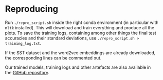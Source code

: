 # Reproducing

Run `./repro_script.sh` inside the right conda environment
(in particular with `nltk` installed). This will download and train
everything and produce all the plots. To save the training logs,
containing among other things the final test accuracies and their
standard deviations, use `./repro_script.sh > training_log.txt`.

If the SST dataset and the word2vec embeddings are already downloaded,
the corresponding lines can be commented out.

Our trained models, training logs and other artefacts are also available
in the [GitHub repository](https://github.com/TomFrederik/nlp1_uva).
